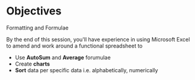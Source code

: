 # Objectives

Formatting and Formulae

By the end of this session, you'll have experience in using Microsoft Excel to amend and work around a functional spreadsheet to


- Use **AutoSum** and **Average** forumulae
- Create **charts**
- **Sort** data per specific data i.e. alphabetically, numerically
